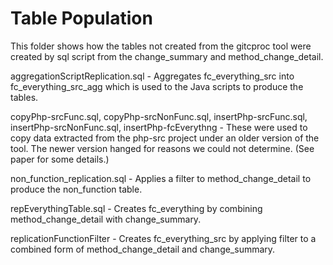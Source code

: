 # Table Population

This folder shows how the tables not created from the gitcproc tool were created by sql
script from the change_summary and method_change_detail.

aggregationScriptReplication.sql - Aggregates fc_everything_src into fc_everything_src_agg which is used to the Java scripts
to produce the tables.

copyPhp-srcFunc.sql, copyPhp-srcNonFunc.sql, insertPhp-srcFunc.sql, insertPhp-srcNonFunc.sql, insertPhp-fcEverythng - These were used to copy data extracted from the php-src project under an older version of the tool.  The newer version hanged for reasons we could not determine. (See paper for some details.)

non_function_replication.sql - Applies a filter to method_change_detail to produce the non_function table.

repEverythingTable.sql - Creates fc_everything by combining method_change_detail with change_summary.

replicationFunctionFilter - Creates fc_everything_src by applying filter to a combined form of method_change_detail and change_summary.

